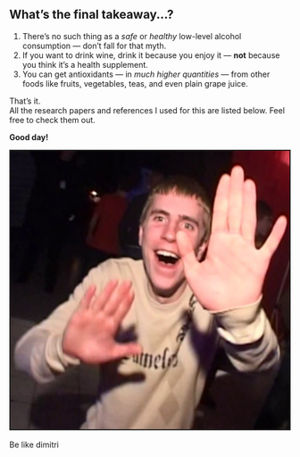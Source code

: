 ## **What’s the final takeaway...?**

1. There’s no such thing as a *safe* or *healthy* low-level alcohol consumption — don’t fall for that myth.  
2. If you want to drink wine, drink it because you enjoy it — **not** because you think it’s a health supplement.  
3. You can get antioxidants — in *much higher quantities* — from other foods like fruits, vegetables, teas, and even plain grape juice.

That’s it.  
All the research papers and references I used for this are listed below. Feel free to check them out.

**Good day!**



![dimitri](assets/dimitri.PNG)  

Be like dimitri